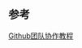 ## 参考
[Github团队协作教程](https://www.cnblogs.com/thousfeet/p/7840932.html#:~:text=Github%E5%9B%A2%E9%98%9F%E5%8D%8F%E4%BD%9C%E6%95%99%E7%A8%8B%EF%BC%88Gitkraken%E7%89%88%EF%BC%89%201%201.%20%E5%9C%A8%20Github%20%E4%B8%8A%E5%88%9B%E5%BB%BA%20organization%202,3.%20%E5%88%87%E6%8D%A2%E5%88%B0%20dev%20%E5%88%86%E6%94%AF%208%204.%20%E6%8F%90%E4%BA%A4commit%E5%88%B0%E8%87%AA%E5%B7%B1%E7%9A%84%E8%BF%9C%E7%A8%8B%E4%BB%93%E5%BA%93%20%E6%9B%B4%E5%A4%9A%E9%A1%B9%E7%9B%AE)